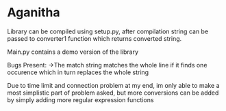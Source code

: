 # Aganitha


Library can be compiled using setup.py, after compilation string can be passed to converter1 function which returns converted string.

Main.py contains a demo version of the library

Bugs Present:
->The match string matches the whole line if it finds one occurence which in turn replaces the whole string

Due to time limit and connection problem at my end, im only able to make a most simplistic part of problem asked, but more conversions can be added by simply adding more regular expression functions
